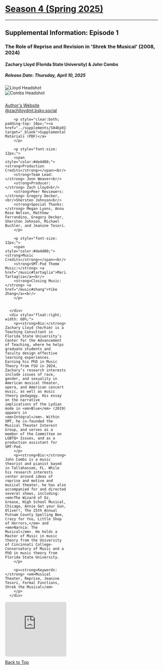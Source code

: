 <div class="seasonheader">
    <a href="/episodes/season04"><h1 class="seasonheader-text">Season 4 (Spring 2025)</h1></a>
</div>

<div>
<hr>
<h2>Supplemental Information: Episode 1</h2>

  <div class="supplement" id="e4.1">
    <h3 class="supplement-title">The Role of Reprise and Revision in 'Shrek the Musical' (2008, 2024)</h3>
    <h4>Zachary Lloyd (Florida State University) & John Combs</h4>
    <h5>Release Date: Thursday, April 10, 2025</h5>
    <div class="floatsupps">
      <div style="float:left; width: 40%;">
        <img class="biopic" alt="Lloyd Headshot" src="../supplements/S04Ep01lloyd.jpg">
        <img class="biopic" alt="Combs Headshot" src="../supplements/S04Ep01combs.jpg">
        <p style="clear:both; padding-top: 10px;"><a href="https://zacharylloydmusic.com" target="_blank">Author's Website</a><br/>
        <a href="https://bsky.app/profile/zachlloydmt.bsky.social" target="_blank">@zachlloydmt.bsky.social</a>
        </p>

        <p style="clear:both; padding-top: 10px;"><a href="../supplements/S04Ep01Supp_lloyd_combs.pdf" target="_blank">Supplemental Materials (PDF)</a>
        </p>

        <p style="font-size: 12px;">
        <span style="color:#de4d00;"><strong>Production Credits</strong></span><br/>
        <strong>Team Lead:</strong> Jenn Weaver<br/>
        <strong>Producer:</strong> Zach Lloyd<br/>
        <strong>Peer Reviewers:</strong> Gregory Decker, <br/>Shersten Johnson<br/>
        <strong>Special Thanks:</strong> Megan Lyons, Anna Rose Nelson, Matthew Ferrandino, Gregory Decker, Sherston Johnson, Michael Buchler, and Jeanine Tesori.
        </p>

        <p style="font-size: 12px;">
        <span style="color:#de4d00;"><strong>Music Credits</strong></span><br/>
        <strong>SMT-Pod Theme Music:</strong> <a href="/music#tartaglia">Maria Tartaglia</a><br/>
        <strong>Closing Music:</strong> <a href="/music#zhang">Yike Zhang</a><br/>
        </p>


      </div>
      <div style="float:right; width: 60%;">
        <p><strong>Bio:</strong> Zachary Lloyd (he/him) is a Teaching Consultant in Florida State University’s Center for the Advancement of Teaching, where he helps graduate students and faculty design effective learning experiences. Earning his PhD in Music Theory from FSU in 2024, Zachary’s research interests include issues of race, gender, and sexuality in American musical theater, opera, and American concert music, as well as music theory pedagogy. His essay on the narrative implications of the Lydian mode in <em>Blue</em> (2019) appears in <em>Intégral</em>. Within SMT, he co-founded the Musical Theater Interest Group, and serves as a member of the Committee on LGBTQ+ Issues, and as a production assistant for SMT-Pod.
        </p>
        <p><strong>Bio:</strong> John Combs is a music theorist and pianist based in Tallahassee, FL. While his research interests center around ideas of reprise and motive and musical theater, he has also accompanied for and directed several shows, including: <em>The Wizard of Oz, Grease, High School Musical, Chicago, Annie Get your Gun, Oliver!, The 25th Annual Putnam County Spelling Bee, Crazy for You, Little Shop of Horrors,</em> and <em>Narnia: The Musical</em>. He holds a Master of Music in music theory from the University of Cincinnati College-Conservatory of Music and a PhD in music theory from Florida State University.
        </p>

        <p><strong>Keywords:</strong> <em>Musical Theater, Reprise, Jeanine Tesori, Formal Functions, Shrek the Musical</em>
        </p>
      </div>
<div style="width: 100%; height: 180px; margin-top: 10px; margin-bottom: 10px; border-radius: 6px; overflow:hidden; clear:both;">
<iframe style="width: 100%; height: 180px;" frameborder="no" scrolling="no" seamless src="https://player.captivate.fm/show/d9c88032-2609-4757-82c7-860198cb482f/"></iframe></div>
    <a class="to-top" href="#top">Back to Top</a>
  </div>  
